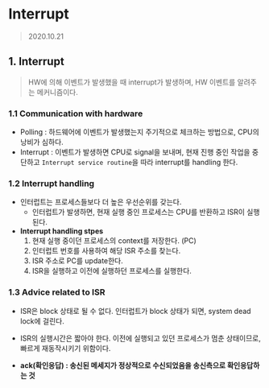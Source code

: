 # Interrupt

> 2020.10.21



## 1. Interrupt

> HW에 의해 이벤트가 발생했을 때 interrupt가 발생하며, HW 이벤트를 알려주는 메커니즘이다.



### 1.1 Communication with hardware

- Polling : 하드웨어에 이벤트가 발생했는지 주기적으로 체크하는 방법으로, CPU의 낭비가 심하다.
- Interrupt : 이벤트가 발생하면 CPU로 signal을 보내며, 현재 진행 중인 작업을 중단하고 `Interrupt service routine`을 따라 interrupt를 handling 한다.



### 1.2 Interrupt handling

- 인터럽트는 프로세스들보다 더 높은 우선순위를 갖는다.
  - 인터럽트가 발생하면, 현재 실행 중인 프로세스는 CPU를 반환하고 ISR이 실행된다.
- **Interrupt handling stpes**
  1. 현재 실행 중이던 프로세스의 context를 저장한다. (PC)
  2. 인터럽트 번호를 사용하여 해당 ISR 주소를 찾는다.
  3. ISR 주소로 PC를 update한다.
  4. ISR을 실행하고 이전에 실행하던 프로세스를 실행한다.



### 1.3 Advice related to ISR

- ISR은 block 상태로 될 수 없다. 인터럽트가 block 상태가 되면, system dead lock에 걸린다.
- ISR의 실행시간은 짧아야 한다. 이전에 실행되고 있던 프로세스가 멈춘 상태이므로, 빠르게 재동작시키기 위함이다.

- **ack(확인응답) : 송신된 메세지가 정상적으로 수신되었음을 송신측으로 확인응답하는 것**

  

